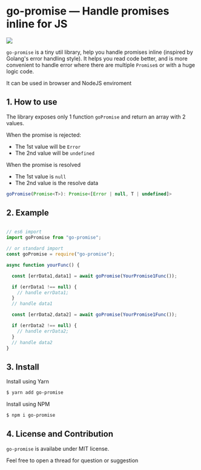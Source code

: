 # go-promise — Handle promises inline for JS

<a href="https://www.npmjs.com/package/go-promise" target="_blank" rel="nofollow noopener"><img src="https://raster.shields.io/npm/v/go-promise" /></a>

`go-promise` is a tiny util library, help you handle promises inline (inspired by Golang's error handling style). It helps you read code better, and is more convenient to handle error where there are multiple `Promise`s or with a huge logic code.

It can be used in browser and NodeJS enviroment

## 1. How to use

The library exposes only 1 function `goPromise` and return an array with 2 values.

When the promise is rejected:
- The 1st value will be `Error`
- The 2nd value will be `undefined`

When the promise is resolved
- The 1st value is `null`
- The 2nd value is the resolve data

```js
goPromise(Promise<T>): Promise<[Error | null, T | undefined]>
```


## 2. Example

```js

// es6 import
import goPromise from "go-promise";

// or standard import
const goPromise = require("go-promise");

async function yourFunc() {

  const [errData1,data1] = await goPromise(YourPromise1Func());

  if (errData1 !== null) {
    // handle errData1;
  }
  // handle data1

  const [errData2,data2] = await goPromise(YourPromise1Func());

  if (errData2 !== null) {
    // handle errData2;
  }
  // handle data2
}

```

## 3. Install

Install using Yarn

```sh
$ yarn add go-promise
```

Install using NPM

```sh
$ npm i go-promise
```

## 4. License and Contribution

`go-promise` is availabe under MIT license.

Feel free to open a thread for question or suggestion